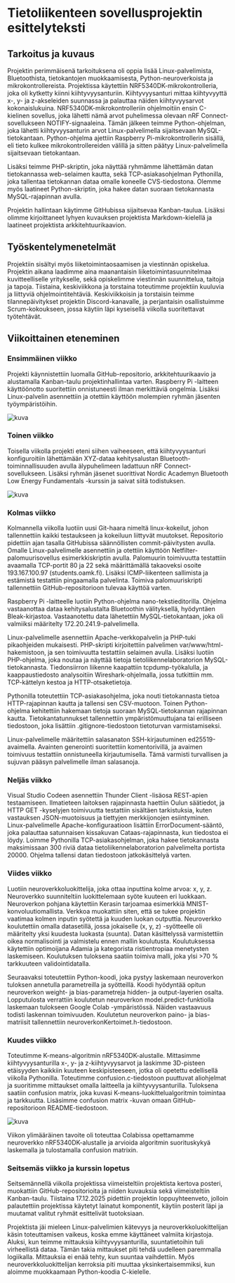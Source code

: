 # Tietoliikenteen sovellusprojektin esittelyteksti

## Tarkoitus ja kuvaus

Projektin perimmäisenä tarkoituksena oli oppia lisää Linux-palvelimista, Bluetoothista, tietokantojen muokkaamisesta, Python-neuroverkoista ja mikrokontrollereista. Projektissa käytettiin NRF5340DK-mikrokontrolleria, joka oli kytketty kiinni kiihtyvyysanturiin. Kiihtyvyysanturi mittaa kiihtyvyyttä x-, y- ja z-akseleiden suunnassa ja palauttaa näiden kiihtyvyysarvot kokonaislukuina. NRF5340DK-mikrokontrolleriin ohjelmoitiin ensin C-kielinen sovellus, joka lähetti nämä arvot puhelimessa olevaan nRF Connect-sovellukseen NOTIFY-signaaleina. Tämän jälkeen teimme Python-ohjelman, joka lähetti kiihtyvyysanturin arvot Linux-palvelimella sijaitsevaan MySQL-tietokantaan. Python-ohjelma ajettiin Raspberry Pi-mikrokontrollerin sisällä, eli tieto kulkee mikrokontrollereiden välillä ja sitten päätyy Linux-palvelimella sijaitsevaan tietokantaan.

Lisäksi teimme PHP-skriptin, joka näyttää ryhmämme lähettämän datan tietokannassa web-selaimen kautta, sekä TCP-asiakasohjelman Pythonilla, joka tallentaa tietokannan dataa omalle koneelle CVS-tiedostona. Olemme myös laatineet Python-skriptin, joka hakee datan suoraan tietokannasta MySQL-rajapinnan avulla.

Projektin hallintaan käytimme GitHubissa sijaitsevaa Kanban-taulua. Lisäksi olimme kirjoittaneet lyhyen kuvauksen projektista Markdown-kielellä ja laatineet projektista arkkitehtuurikaavion.

## Työskentelymenetelmät

Projektiin sisältyi myös liiketoimintaosaamisen ja viestinnän opiskelua. Projektin aikana laadimme aina maanantaisin liiketoimintasuunnitelmaa kuvitteelliselle yritykselle, sekä opiskelimme viestinnän suunnittelua, taitoja ja tapoja. Tiistaina, keskiviikkona ja torstaina toteutimme projektiin kuuluvia ja liittyviä ohjelmointitehtäviä. Keskiviikkoisin ja torstaisin teimme tilannepäivitykset projektin Discord-kanavalle, ja perjantaisin osallistuimme Scrum-kokoukseen, jossa käytiin läpi kyseisellä viikolla suoritettavat työtehtävät.

## Viikoittainen eteneminen

### Ensimmäinen viikko

Projekti käynnistettiin luomalla GitHub-repositorio, arkkitehtuurikaavio ja alustamalla Kanban-taulu projektinhallintaa varten. Raspberry Pi -laitteen käyttöönotto suoritettiin onnistuneesti ilman merkittäviä ongelmia. Lisäksi Linux-palvelin asennettiin ja otettiin käyttöön molempien ryhmän jäsenten työympäristöihin.

![kuva](thumbnail_arkkitehtuurimalli.png)

### Toinen viikko

Toisella viikolla projekti eteni siihen vaiheeseen, että kiihtyvyysanturi konfiguroitiin lähettämään XYZ-dataa kehitysalustan Bluetooth-toiminnallisuuden avulla älypuhelimeen ladattuun nRF Connect-sovellukseen. Lisäksi ryhmän jäsenet suorittivat Nordic Academyn Bluetooth Low Energy Fundamentals -kurssin ja saivat siitä todistuksen.

![kuva](kiihtyvyysanturi.png)

### Kolmas viikko

Kolmannella viikolla luotiin uusi Git-haara nimeltä linux-kokeilut, johon tallennettiin kaikki testaukseen ja kokeiluun liittyvät muutokset. Repositorio pidettiin ajan tasalla GitHubissa säännöllisten commit-päivitysten avulla. Omalle Linux-palvelimelle asennettiin ja otettiin käyttöön Netfilter-palomuurisovellus esimerkkiskriptin avulla. Palomuurin toimivuutta testattiin avaamalla TCP-portit 80 ja 22 sekä määrittämällä takaoveksi osoite 193.167.100.97 (students.oamk.fi). Lisäksi ICMP-liikenteen sallimista ja estämistä testattiin pingaamalla palvelinta. Toimiva palomuuriskripti tallennettiin GitHub-repositorioon tulevaa käyttöä varten.

Raspberry Pi -laitteelle luotiin Python-ohjelma nano-tekstieditorilla. Ohjelma vastaanottaa dataa kehitysalustalta Bluetoothin välityksellä, hyödyntäen Bleak-kirjastoa. Vastaanotettu data lähetettiin MySQL-tietokantaan, joka oli valmiiksi määritelty 172.20.241.9-palvelimella.

Linux-palvelimelle asennettiin Apache-verkkopalvelin ja PHP-tuki pikaohjeiden mukaisesti. PHP-skripti kirjoitettiin palvelimen var/www/html-hakemistoon, ja sen toimivuutta testattiin selaimen avulla. Lisäksi luotiin PHP-ohjelma, joka noutaa ja näyttää tietoja tietoliikennelaboratorion MySQL-tietokannasta. Tiedonsiirron liikenne kaapattiin tcpdump-työkalulla, ja kaappaustiedosto analysoitiin Wireshark-ohjelmalla, jossa tutkittiin mm. TCP-kättelyn kestoa ja HTTP-otsaketietoja.

Pythonilla toteutettiin TCP-asiakasohjelma, joka nouti tietokannasta tietoa HTTP-rajapinnan kautta ja tallensi sen CSV-muotoon. Toinen Python-ohjelma kehitettiin hakemaan tietoja suoraan MySQL-tietokannan rajapinnan kautta. Tietokantatunnukset tallennettiin ympäristömuuttujana tai erilliseen tiedostoon, joka lisättiin .gitignore-tiedostoon tietoturvan varmistamiseksi.

Linux-palvelimelle määritettiin salasanaton SSH-kirjautuminen ed25519-avaimella. Avainten generointi suoritettiin komentorivillä, ja avaimen toimivuus testattiin onnistuneella kirjautumisella. Tämä varmisti turvallisen ja sujuvan pääsyn palvelimelle ilman salasanoja.

### Neljäs viikko

Visual Studio Codeen asennettiin Thunder Client -lisäosa REST-apien testaamiseen. Ilmatieteen laitoksen rajapinnasta haettiin Oulun säätiedot, ja HTTP GET -kyselyjen toimivuutta testattiin sisältäen tarkistuksia, kuten vastauksen JSON-muotoisuus ja tiettyjen merkkijonojen esiintyminen. Linux-palvelimelle Apache-konfiguraatioon lisättiin ErrorDocument-sääntö, joka palauttaa satunnaisen kissakuvan Cataas-rajapinnasta, kun tiedostoa ei löydy. Loimme Pythonilla TCP-asiakasohjelman, joka hakee tietokannasta maksimissaan 300 riviä dataa tietoliikennelaboratorion palvelimelta portista 20000. Ohjelma tallensi datan tiedostoon jatkokäsittelyä varten.

### Viides viikko

Luotiin neuroverkkoluokittelija, joka ottaa inputtina kolme arvoa: x, y, z. Neuroverkko suunniteltiin luokittelemaan syöte kuuteen eri luokkaan. Neuroverkon pohjana käytettiin Kerasin tarjoamaa esimerkkiä MNIST-konvoluutiomallista. Verkkoa muokattiin siten, että se tukee projektin vaatimaa kolmen inputin syötettä ja kuuden luokan outputtia. Neuroverkko koulutettiin omalla datasetillä, jossa jokaiselle (x, y, z) -syötteelle oli määritelty yksi kuudesta luokasta (suunta). Datan käsittelyssä varmistettiin oikea normalisointi ja valmistelu ennen mallin koulutusta. Koulutuksessa käytettiin optimoijana Adamia ja kategorista ristientropiaa menetysten laskemiseen. Koulutuksen tuloksena saatiin toimiva malli, joka ylsi >70 % tarkkuuteen validointidatalla.

Seuraavaksi toteutettiin Python-koodi, joka pystyy laskemaan neuroverkon tuloksen annetulla parametreilla ja syötteillä. Koodi hyödyntää opitun neuroverkon weight- ja bias-parametreja hidden- ja output-layerien osalta. Lopputulosta verrattiin koulutetun neuroverkon model.predict-funktiolla laskemaan tulokseen Google Colab -ympäristössä. Näiden vastaavuus todisti laskennan toimivuuden. Koulutetun neuroverkon paino- ja bias-matriisit tallennettiin neuroverkonKertoimet.h-tiedostoon.

### Kuudes viikko

Toteutimme K-means-algoritmin nRF5340DK-alustalle. Mittasimme kiihtyvyysanturilla x-, y- ja z-kiihtyvyysarvot ja laskimme 3D-pisteen etäisyyden kaikkiin kuuteen keskipisteeseen, jotka oli opetettu edellisellä viikolla Pythonilla. Toteutimme confusion.c-tiedostoon puuttuvat aliohjelmat ja suoritimme mittaukset omalla laitteella ja kiihtyvyysanturilla. Tuloksena saatiin confusion matrix, joka kuvasi K-means-luokittelualgoritmin toimintaa ja tarkkuutta. Lisäsimme confusion matrix -kuvan omaan GitHub-repositorioon README-tiedostoon.

![kuva](confusionMatrix.png)

Viikon ylimääräinen tavoite oli toteuttaa Colabissa opettamamme neuroverkko nRF5340DK-alustalle ja arvioida algoritmin suorituskykyä laskemalla ja tulostamalla confusion matrixin.

### Seitsemäs viikko ja kurssin lopetus

Seitsemännellä viikolla projektissa viimeisteltiin projektista kertova posteri, muokattiin GitHub-repositorioita ja niiden kuvauksia sekä viimeisteltiin Kanban-taulu. Tiistaina 17.12.2025 pidettiin projektin loppuyhteenveto, jolloin palautettiin projektissa käytetyt lainatut komponentit, käytiin posterit läpi ja muutamat valitut ryhmät esittelivät tuotoksiaan.

Projektista jäi mieleen Linux-palvelimien kätevyys ja neuroverkkoluokittelijan käsin toteuttamisen vaikeus, koska emme käyttäneet valmiita kirjastoja. Aluksi, kun teimme mittauksia kiihtyvyysanturilla, suuntatietoihin tuli virheellistä dataa. Tämän takia mittaukset piti tehdä uudelleen paremmalla logiikalla. Mittauksia ei enää tehty, kun suuntaa vaihdettiin. Myös neuroverkkoluokittelijan kerroksia piti muuttaa yksinkertaisemmiksi, kun aloimme muokkaamaan Python-koodia C-kielelle.
